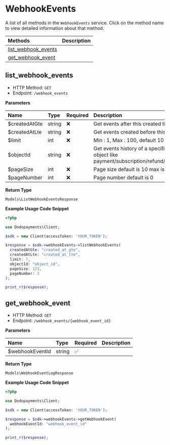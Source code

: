 # WebhookEvents

A list of all methods in the `WebhookEvents` service. Click on the method name to view detailed information about that method.

| Methods | Description |
| :------ | :---------- |
|[list_webhook_events](#list_webhook_events)|  |
|[get_webhook_event](#get_webhook_event)|  |

## list_webhook_events


- HTTP Method: `GET`
- Endpoint: `/webhook_events`

**Parameters**

| Name    | Type| Required | Description |
| :-------- | :----------| :----------| :----------|
| $createdAtGte | string | ❌ | Get events after this created time |
| $createdAtLte | string | ❌ | Get events created before this time |
| $limit | int | ❌ | Min : 1, Max : 100, default 10 |
| $objectId | string | ❌ | Get events history of a specific object like payment/subscription/refund/dispute |
| $pageSize | int | ❌ | Page size default is 10 max is 100 |
| $pageNumber | int | ❌ | Page number default is 0 |

**Return Type**

`Models\ListWebhookEventsResponse`

**Example Usage Code Snippet**
```php
<?php

use Dodopayments\Client;

$sdk = new Client(accessToken: 'YOUR_TOKEN');

$response = $sdk->webhookEvents->listWebhookEvents(
  createdAtGte: "created_at_gte",
  createdAtLte: "created_at_lte",
  limit: 7,
  objectId: "object_id",
  pageSize: 123,
  pageNumber: 3
);

print_r($response);
```

## get_webhook_event


- HTTP Method: `GET`
- Endpoint: `/webhook_events/{webhook_event_id}`

**Parameters**

| Name    | Type| Required | Description |
| :-------- | :----------| :----------| :----------|
| $webhookEventId | string | ✅ |  |

**Return Type**

`Models\WebhookEventLogResponse`

**Example Usage Code Snippet**
```php
<?php

use Dodopayments\Client;

$sdk = new Client(accessToken: 'YOUR_TOKEN');

$response = $sdk->webhookEvents->getWebhookEvent(
  webhookEventId: "webhook_event_id"
);

print_r($response);
```




<!-- This file was generated by liblab | https://liblab.com/ -->